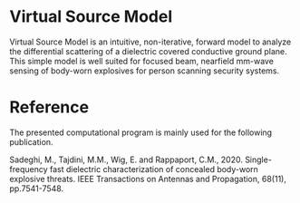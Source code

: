 # Virtual Source Model

Virtual Source Model is an intuitive, non-iterative, forward model to analyze the differential scattering of a dielectric covered conductive ground plane. This simple model is well suited for focused beam, nearfield mm-wave sensing of body-worn explosives for person scanning security systems.

# Reference

The presented computational program is mainly used for the following publication.

Sadeghi, M., Tajdini, M.M., Wig, E. and Rappaport, C.M., 2020. Single-frequency fast dielectric characterization of concealed body-worn explosive threats. IEEE Transactions on Antennas and Propagation, 68(11), pp.7541-7548.
